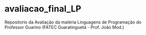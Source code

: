 # avaliacao_final_LP
Repositorio da Avaliação da matéria Linguagens de Programação do Professor Guarino (FATEC Guaratinguetá - Prof. João Mod.)

